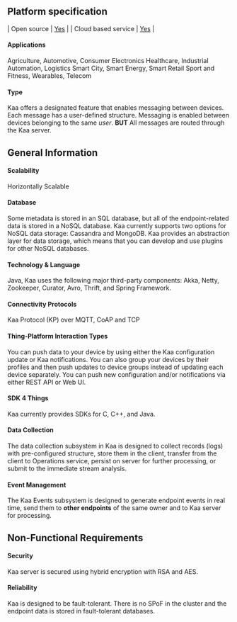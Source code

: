 ## Platform specification

| Open source | [Yes](https://github.com/kaaproject/kaa) |
| Cloud based service | [Yes](https://www.kaaiot.io/) |

#### Applications
Agriculture, Automotive, Consumer Electronics
Healthcare, Industrial Automation, Logistics
Smart City, Smart Energy, Smart Retail
Sport and Fitness, Wearables, Telecom

#### Type
Kaa offers a designated feature that enables messaging between devices. Each message has a user-defined structure.
Messaging is enabled between devices belonging to the same *user*.
**BUT** All messages are routed through the Kaa server.

## General Information

#### Scalability
Horizontally Scalable

#### Database
Some metadata is stored in an SQL database, but all of the endpoint-related data is stored in
a NoSQL database. Kaa currently supports two options for NoSQL data storage:
Cassandra and MongoDB. Kaa provides an abstraction layer for data storage,
which means that you can develop and use plugins for other NoSQL databases.

#### Technology & Language
Java, Kaa uses the following major third-party components: Akka, Netty, Zookeeper, Curator, Avro, Thrift, and Spring Framework.

#### Connectivity Protocols
Kaa Protocol (KP) over MQTT, CoAP and TCP

#### Thing-Platform Interaction Types
You can push data to your device by using either the Kaa configuration update or Kaa notifications.
You can also group your devices by their
profiles and then push updates to device groups instead of updating each device separately.
You can push new configuration and/or notifications via either REST API or Web UI.

#### SDK 4 Things
Kaa currently provides SDKs for C, C++, and Java.

#### Data Collection
The data collection subsystem in Kaa is designed to collect records (logs) with pre-configured structure,
store them in the client, transfer from the client to Operations service, persist on server for further processing,
or submit to the immediate stream analysis.

#### Event Management
The Kaa Events subsystem is designed to generate endpoint
events in real time, send them to <strong>other endpoints</strong> of the
same owner and to Kaa server for processing.

## Non-Functional Requirements

#### Security
Kaa server is secured using hybrid encryption with RSA and AES.

#### Reliability
Kaa is designed to be fault-tolerant.
There is no SPoF in the cluster and the endpoint data
is stored in fault-tolerant databases.
